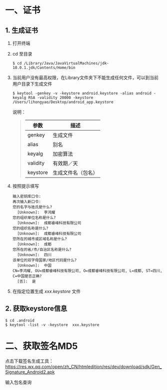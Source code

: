# 一、证书

## 1. 生成证书

1. 打开终端

2. cd 至目录

   ```shell
   $ cd /Library/Java/JavaVirtualMachines/jdk-10.0.1.jdk/Contents/Home/bin
   ```

3. 当前用户没有最高权限，在Library文件夹下不能生成任何文件，可以到当前用户目录下生成文件

   ```shell
   $ keytool -genkey -v -keystore android.keystore -alias android -keyalg RSA -validity 20000 -keystore /Users/lihongyao/Desktop/android_app.keystore
   ```

   说明：

   

   > | 参数     | 描述               |
   > | -------- | ------------------ |
   > | genkey   | 生成文件           |
   > | alias    | 别名               |
   > | keyalg   | 加密算法           |
   > | validity | 有效期／天         |
   > | keystore | 生成文件名（包名） |

4. 按照提示填写

   ```shell
   输入密钥库口令:  
   再次输入新口令: 
   您的名字与姓氏是什么?
     [Unknown]:  李鸿耀
   您的组织单位名称是什么?
     [Unknown]:  成都睿峰科技有限公司
   您的组织名称是什么?
     [Unknown]:  成都睿峰科技有限公司
   您所在的城市或区域名称是什么?
     [Unknown]:  成都
   您所在的省/市/自治区名称是什么?
     [Unknown]:  四川
   该单位的双字母国家/地区代码是什么?
     [Unknown]:  中国
   CN=李鸿耀, OU=成都睿峰科技有限公司, O=成都睿峰科技有限公司, L=成都, ST=四川, C=中国是否正确?
     [否]:  是
   ```

5. 在指定位置生成 *xxx.keystore* 文件

## 2. 获取keystore信息

```shell
$ cd .android	
$ keytool -list -v -keystore  xxx.keystore 
```

# 二、获取签名MD5

点击下载签名生成工具：https://res.wx.qq.com/open/zh_CN/htmledition/res/dev/download/sdk/Gen_Signature_Android2.apk

输入包名查询

